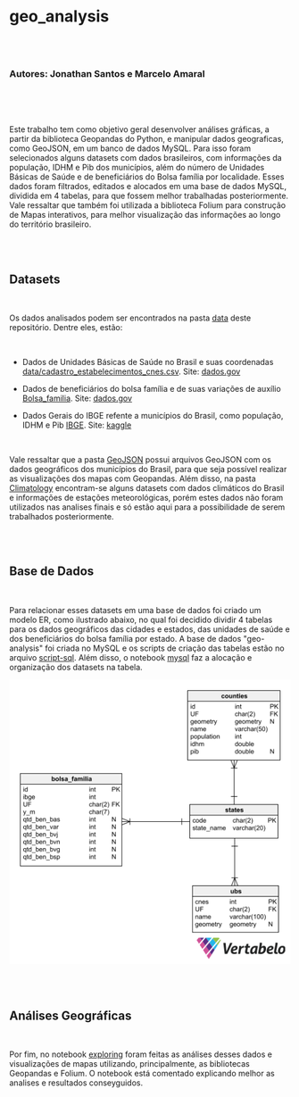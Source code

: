 # geo_analysis
  
<br>
<br>

### Autores: Jonathan Santos e Marcelo Amaral

<br>
<br>
<br>

Este trabalho tem como objetivo geral desenvolver análises gráficas, a partir da biblioteca Geopandas do Python, e manipular dados geograficas, como GeoJSON, em um banco de dados MySQL. Para isso foram selecionados alguns datasets com dados brasileiros, com informações da população, IDHM e Pib dos municípios, além do número de Unidades Básicas de Saúde e de beneficiários do Bolsa família por localidade. Esses dados foram filtrados, editados e alocados em uma base de dados MySQL, dividida em 4 tabelas, para que fossem melhor trabalhadas posteriormente. Vale ressaltar que também foi utilizada a biblioteca Folium para construção de Mapas interativos, para melhor visualização das informações ao longo do território brasileiro.

<br>
<br>

## Datasets

<br>

Os dados analisados podem ser encontrados na pasta [data](https://github.com/olvrjonathan/geo_analysis/tree/main/data) deste repositório. Dentre eles, estão:

<br>

* Dados de Unidades Básicas de Saúde no Brasil e suas coordenadas [data/cadastro_estabelecimentos_cnes.csv](https://github.com/olvrjonathan/geo_analysis/blob/main/data/cadastro_estabelecimentos_cnes.csv). Site: [dados.gov](https://dados.gov.br/dataset/unidades-basicas-de-saude-ubs) 

* Dados de beneficiários do bolsa família e de suas variações de auxílio [Bolsa_familia](https://github.com/olvrjonathan/geo_analysis/blob/main/data/misocial.csv). Site: [dados.gov](https://dados.gov.br/dataset/beneficios-bolsa-familia-mi-social)

* Dados Gerais do IBGE refente a municípios do Brasil, como população, IDHM e Pib [IBGE](https://github.com/olvrjonathan/geo_analysis/blob/main/data/Cities_Brazil_IBGE.xlsx). Site: [kaggle](https://www.kaggle.com/gabrielrs3/economy-and-population-of-cities-in-brazil-ibge)

<br>

Vale ressaltar que a pasta [GeoJSON](https://github.com/olvrjonathan/geo_analysis/tree/main/data/geojson) possui arquivos GeoJSON com os dados geográficos dos municípios do Brasil, para que seja possível realizar as visualizações dos mapas com Geopandas. Além disso, na pasta [Climatology](https://github.com/olvrjonathan/geo_analysis/tree/main/data/climatology) encontram-se alguns datasets com dados climáticos do Brasil e informações de estações meteorológicas, porém estes dados não foram utilizados nas analises finais e só estão aqui para a possibilidade de serem trabalhados posteriormente.

<br>
<br>

## Base de Dados

<br>

Para relacionar esses datasets em uma base de dados foi criado um modelo ER, como ilustrado abaixo, no qual foi decidido dividir 4 tabelas para os dados geográficos das cidades e estados, das unidades de saúde e dos beneficiários do bolsa família por estado. A base de dados "geo-analysis" foi criada no MySQL e os scripts de criação das tabelas estão no arquivo [script-sql](https://github.com/olvrjonathan/geo_analysis/blob/main/geo_analysis_create.sql). Além disso, o notebook [mysql](https://github.com/olvrjonathan/geo_analysis/blob/main/to_mysql.ipynb) faz a alocação e organização dos datasets na tabela.

![Modelo ER](https://github.com/olvrjonathan/geo_analysis/blob/main/Modelo%20ER.png)

<br>
<br>

## Análises Geográficas

<br>

Por fim, no notebook [exploring](https://github.com/olvrjonathan/geo_analysis/blob/main/exploring.ipynb) foram feitas as análises desses dados e visualizações de mapas utilizando, principalmente, as bibliotecas Geopandas e Folium. O notebook está comentado explicando melhor as analises e resultados conseyguidos.

